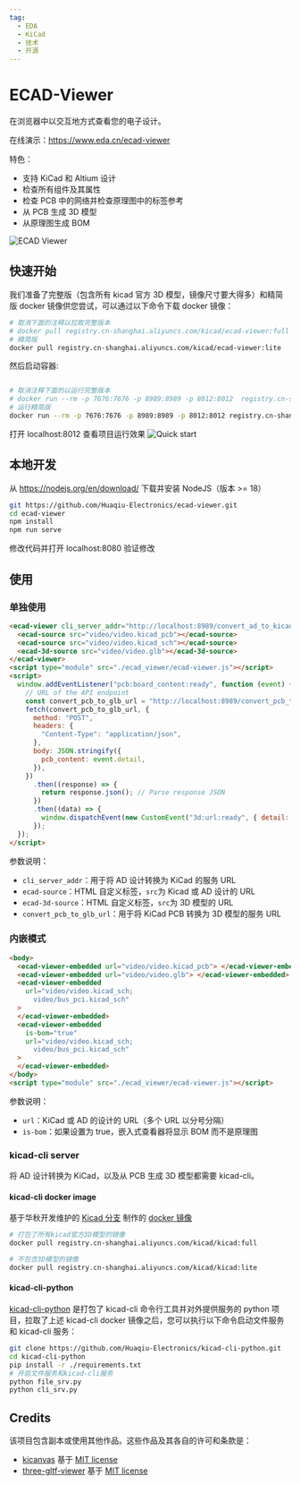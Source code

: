```yaml
---
tag:
  - EDA
  - KiCad
  - 技术
  - 开源
---
```


# ECAD-Viewer

在浏览器中以交互地方式查看您的电子设计。

在线演示：https://www.eda.cn/ecad-viewer

特色：

- 支持 KiCad 和 Altium 设计
- 检查所有组件及其属性
- 检查 PCB 中的网络并检查原理图中的标签参考
- 从 PCB 生成 3D 模型
- 从原理图生成 BOM

![ECAD Viewer](/assets/ecad-viewer-preview.gif)

## 快速开始

我们准备了完整版（包含所有 kicad 官方 3D 模型，镜像尺寸要大得多）和精简版 docker 镜像供您尝试，可以通过以下命令下载 docker 镜像：

```bash
# 取消下面的注释以拉取完整版本
# docker pull registry.cn-shanghai.aliyuncs.com/kicad/ecad-viewer:full
# 精简版
docker pull registry.cn-shanghai.aliyuncs.com/kicad/ecad-viewer:lite
```

然后启动容器:

```bash

# 取消注释下面的以运行完整版本
# docker run --rm -p 7676:7676 -p 8989:8989 -p 8012:8012  registry.cn-shanghai.aliyuncs.com/kicad/ecad-viewer:full
# 运行精简版
docker run --rm -p 7676:7676 -p 8989:8989 -p 8012:8012 registry.cn-shanghai.aliyuncs.com/kicad/ecad-viewer:lite

```

打开 localhost:8012 查看项目运行效果
![Quick start](/assets/ecad-viewer-quick-start.gif)

## 本地开发

从 https://nodejs.org/en/download/ 下载并安装 NodeJS（版本 >= 18）

```bash
git https://github.com/Huaqiu-Electronics/ecad-viewer.git
cd ecad-viewer
npm install
npm run serve
```

修改代码并打开 localhost:8080 验证修改

## 使用

### 单独使用

```html
<ecad-viewer cli_server_addr="http://localhost:8989/convert_ad_to_kicad">
  <ecad-source src="video/video.kicad_pcb"></ecad-source>
  <ecad-source src="video/video.kicad_sch"></ecad-source>
  <ecad-3d-source src="video/video.glb"></ecad-3d-source>
</ecad-viewer>
<script type="module" src="./ecad_viewer/ecad-viewer.js"></script>
<script>
  window.addEventListener("pcb:board_content:ready", function (event) {
    // URL of the API endpoint
    const convert_pcb_to_glb_url = "http://localhost:8989/convert_pcb_to_glb";
    fetch(convert_pcb_to_glb_url, {
      method: "POST",
      headers: {
        "Content-Type": "application/json",
      },
      body: JSON.stringify({
        pcb_content: event.detail,
      }),
    })
      .then((response) => {
        return response.json(); // Parse response JSON
      })
      .then((data) => {
        window.dispatchEvent(new CustomEvent("3d:url:ready", { detail: url }));
      });
  });
</script>
```

参数说明：

- `cli_server_addr`：用于将 AD 设计转换为 KiCad 的服务 URL
- `ecad-source`：HTML 自定义标签，`src`为 Kicad 或 AD 设计的 URL
- `ecad-3d-source`：HTML 自定义标签，`src`为 3D 模型的 URL
- `convert_pcb_to_glb_url`：用于将 KiCad PCB 转换为 3D 模型的服务 URL

### 内嵌模式

```html
<body>
  <ecad-viewer-embedded url="video/video.kicad_pcb"> </ecad-viewer-embedded>
  <ecad-viewer-embedded url="video/video.glb"> </ecad-viewer-embedded>
  <ecad-viewer-embedded
    url="video/video.kicad_sch;
      video/bus_pci.kicad_sch"
  >
  </ecad-viewer-embedded>
  <ecad-viewer-embedded
    is-bom="true"
    url="video/video.kicad_sch;
      video/bus_pci.kicad_sch"
  >
  </ecad-viewer-embedded>
</body>
<script type="module" src="./ecad_viewer/ecad-viewer.js"></script>
```

参数说明：

- `url`：KiCad 或 AD 的设计的 URL（多个 URL 以分号分隔）
- `is-bom`：如果设置为 true，嵌入式查看器将显示 BOM 而不是原理图

### kicad-cli server

将 AD 设计转换为 KiCad，以及从 PCB 生成 3D 模型都需要 kicad-cli。

#### kicad-cli docker image

基于华秋开发维护的 [Kicad 分支](https://github.com/Huaqiu-Electronics/kicad) 制作的 [docker 镜像](https://github.com/orgs/Huaqiu-Electronics/packages/container/package/kicad)

```bash
# 打包了所有kicad官方3D模型的镜像
docker pull registry.cn-shanghai.aliyuncs.com/kicad/kicad:full

# 不包含3D模型的镜像
docker pull registry.cn-shanghai.aliyuncs.com/kicad/kicad:lite
```

#### kicad-cli-python

[kicad-cli-python](https://github.com/Huaqiu-Electronics/kicad-cli-python) 是打包了 kicad-cli 命令行工具并对外提供服务的 python 项目，拉取了上述 kicad-cli docker 镜像之后，您可以执行以下命令启动文件服务和 kicad-cli 服务：

```bash
git clone https://github.com/Huaqiu-Electronics/kicad-cli-python.git
cd kicad-cli-python
pip install -r ./requirements.txt
# 开启文件服务和kicad-cli服务
python file_srv.py
python cli_srv.py
```

## Credits

该项目包含副本或使用其他作品。这些作品及其各自的许可和条款是：

- [kicanvas](https://github.com/theacodes/kicanvas) 基于 [MIT license](https://github.com/theacodes/kicanvas/blob/main/LICENSE.md)
- [three-gltf-viewer](https://github.com/donmccurdy/three-gltf-viewer) 基于 [MIT license](https://github.com/donmccurdy/three-gltf-viewer/blob/main/LICENSE)
